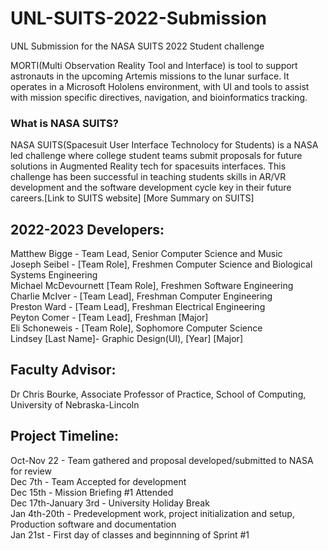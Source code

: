 # UNL-SUITS-2022-Submission
UNL Submission for the NASA SUITS 2022 Student challenge 

MORTI(Multi Observation Reality Tool and Interface) is tool to support astronauts in the upcoming Artemis missions to the lunar surface. It operates in a Microsoft Hololens environment, with UI and tools to assist with mission specific directives, navigation, and bioinformatics tracking.

### What is NASA SUITS?
NASA SUITS(Spacesuit User Interface Technolocy for Students) is a NASA led challenge where college student teams submit proposals for future solutions in Augmented Reality tech for spacesuits interfaces. This challenge has been successful in teaching students skills in AR/VR development and the software development cycle key in their future careers.[Link to SUITS website] [More Summary on SUITS]

## 2022-2023 Developers:<br />
Matthew Bigge - Team Lead, Senior Computer Science and Music<br />
Joseph Seibel - [Team Role], Freshmen Computer Science and Biological Systems Engineering <br />
Michael McDevournett [Team Role], Freshmen Software Engineering<br />
Charlie McIver - [Team Lead], Freshman Computer Engineering<br />
Preston Ward - [Team Lead], Freshman Electrical Engineering<br />
Peyton Comer - [Team Lead], Freshman [Major]<br />
Eli Schoneweis - [Team Role], Sophomore Computer Science<br />
Lindsey [Last Name]- Graphic Design(UI), [Year] [Major]<br />

## Faculty Advisor:<br />
Dr Chris Bourke, Associate Professor of Practice, School of Computing, University of Nebraska-Lincoln<br />

## Project Timeline:<br />
Oct-Nov 22 - Team gathered and proposal developed/submitted to NASA for review<br />
Dec 7th - Team Accepted for development<br />
Dec 15th - Mission Briefing #1 Attended<br />
Dec 17th-January 3rd - University Holiday Break<br />
Jan 4th-20th - Predevelopment work, project initialization and setup, Production software and documentation<br />
Jan 21st - First day of classes and beginnning of Sprint #1<br />


